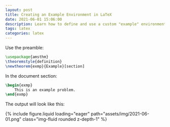 ```yaml
---
layout: post
title: Creating an Example Environment in LaTeX
date: 2021-06-01 15:06:00
description: Learn how to define and use a custom "example" environment in LaTeX documents.
tags: latex
categories: latex
---
```


Use the preamble:
```latex
\usepackage{amsthm}
\theoremstyle{definition}
\newtheorem{exmp}{Example}[section]
```

In the document section:
```latex
\begin{exmp}
    This is an example problem.
\end{exmp}
```

The output will look like this:

<div class="row mt-3">
    <div class="col-sm mt-3 mt-md-0">
        {% include figure.liquid loading="eager" path="assets/img/2021-06-01.png" class="img-fluid rounded z-depth-1" %}
    </div>
</div>